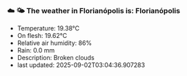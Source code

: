 ### ☁️ 🌤️  The weather in Florianópolis is: Florianópolis

- Temperature: 19.38°C
- On flesh: 19.62°C
- Relative air humidity: 86%
- Rain: 0.0 mm
- Description: Broken clouds
- last updated: 2025-09-02T03:04:36.907283
